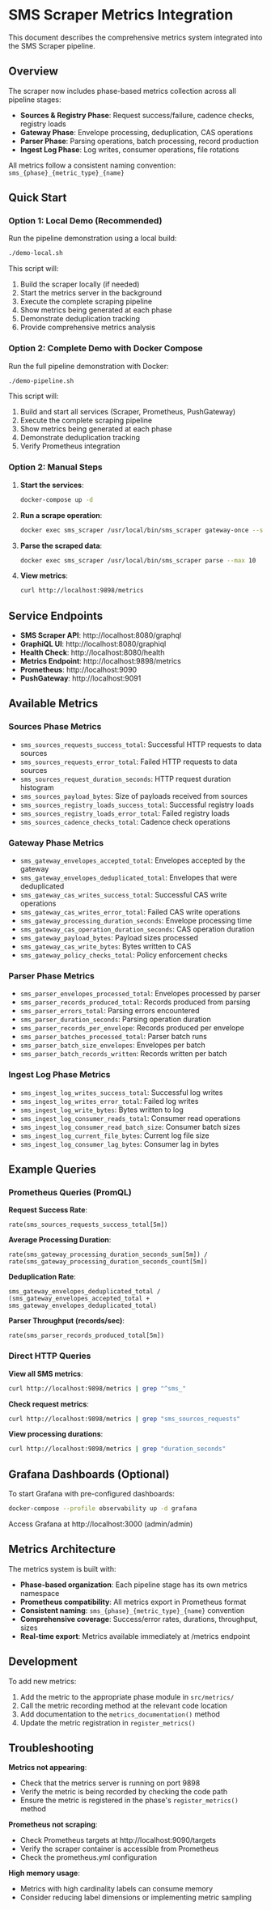 # SMS Scraper Metrics Integration

This document describes the comprehensive metrics system integrated into the SMS Scraper pipeline.

## Overview

The scraper now includes phase-based metrics collection across all pipeline stages:

- **Sources & Registry Phase**: Request success/failure, cadence checks, registry loads
- **Gateway Phase**: Envelope processing, deduplication, CAS operations
- **Parser Phase**: Parsing operations, batch processing, record production  
- **Ingest Log Phase**: Log writes, consumer operations, file rotations

All metrics follow a consistent naming convention: `sms_{phase}_{metric_type}_{name}`

## Quick Start

### Option 1: Local Demo (Recommended)

Run the pipeline demonstration using a local build:

```bash
./demo-local.sh
```

This script will:
1. Build the scraper locally (if needed)
2. Start the metrics server in the background
3. Execute the complete scraping pipeline
4. Show metrics being generated at each phase
5. Demonstrate deduplication tracking
6. Provide comprehensive metrics analysis

### Option 2: Complete Demo with Docker Compose

Run the full pipeline demonstration with Docker:

```bash
./demo-pipeline.sh
```

This script will:
1. Build and start all services (Scraper, Prometheus, PushGateway)
2. Execute the complete scraping pipeline
3. Show metrics being generated at each phase
4. Demonstrate deduplication tracking
5. Verify Prometheus integration

### Option 2: Manual Steps

1. **Start the services**:
   ```bash
   docker-compose up -d
   ```

2. **Run a scrape operation**:
   ```bash
   docker exec sms_scraper /usr/local/bin/sms_scraper gateway-once --source-id blue_moon --bypass-cadence
   ```

3. **Parse the scraped data**:
   ```bash
   docker exec sms_scraper /usr/local/bin/sms_scraper parse --max 10
   ```

4. **View metrics**:
   ```bash
   curl http://localhost:9898/metrics
   ```

## Service Endpoints

- **SMS Scraper API**: http://localhost:8080/graphql
- **GraphiQL UI**: http://localhost:8080/graphiql
- **Health Check**: http://localhost:8080/health
- **Metrics Endpoint**: http://localhost:9898/metrics
- **Prometheus**: http://localhost:9090
- **PushGateway**: http://localhost:9091

## Available Metrics

### Sources Phase Metrics
- `sms_sources_requests_success_total`: Successful HTTP requests to data sources
- `sms_sources_requests_error_total`: Failed HTTP requests to data sources  
- `sms_sources_request_duration_seconds`: HTTP request duration histogram
- `sms_sources_payload_bytes`: Size of payloads received from sources
- `sms_sources_registry_loads_success_total`: Successful registry loads
- `sms_sources_registry_loads_error_total`: Failed registry loads
- `sms_sources_cadence_checks_total`: Cadence check operations

### Gateway Phase Metrics
- `sms_gateway_envelopes_accepted_total`: Envelopes accepted by the gateway
- `sms_gateway_envelopes_deduplicated_total`: Envelopes that were deduplicated
- `sms_gateway_cas_writes_success_total`: Successful CAS write operations
- `sms_gateway_cas_writes_error_total`: Failed CAS write operations
- `sms_gateway_processing_duration_seconds`: Envelope processing time
- `sms_gateway_cas_operation_duration_seconds`: CAS operation duration
- `sms_gateway_payload_bytes`: Payload sizes processed
- `sms_gateway_cas_write_bytes`: Bytes written to CAS
- `sms_gateway_policy_checks_total`: Policy enforcement checks

### Parser Phase Metrics
- `sms_parser_envelopes_processed_total`: Envelopes processed by parser
- `sms_parser_records_produced_total`: Records produced from parsing
- `sms_parser_errors_total`: Parsing errors encountered
- `sms_parser_duration_seconds`: Parsing operation duration
- `sms_parser_records_per_envelope`: Records produced per envelope
- `sms_parser_batches_processed_total`: Parser batch runs
- `sms_parser_batch_size_envelopes`: Envelopes per batch
- `sms_parser_batch_records_written`: Records written per batch

### Ingest Log Phase Metrics  
- `sms_ingest_log_writes_success_total`: Successful log writes
- `sms_ingest_log_writes_error_total`: Failed log writes
- `sms_ingest_log_write_bytes`: Bytes written to log
- `sms_ingest_log_consumer_reads_total`: Consumer read operations
- `sms_ingest_log_consumer_read_batch_size`: Consumer batch sizes
- `sms_ingest_log_current_file_bytes`: Current log file size
- `sms_ingest_log_consumer_lag_bytes`: Consumer lag in bytes

## Example Queries

### Prometheus Queries (PromQL)

**Request Success Rate**:
```promql
rate(sms_sources_requests_success_total[5m])
```

**Average Processing Duration**:
```promql
rate(sms_gateway_processing_duration_seconds_sum[5m]) / rate(sms_gateway_processing_duration_seconds_count[5m])
```

**Deduplication Rate**:
```promql
sms_gateway_envelopes_deduplicated_total / (sms_gateway_envelopes_accepted_total + sms_gateway_envelopes_deduplicated_total)
```

**Parser Throughput (records/sec)**:
```promql
rate(sms_parser_records_produced_total[5m])
```

### Direct HTTP Queries

**View all SMS metrics**:
```bash
curl http://localhost:9898/metrics | grep "^sms_"
```

**Check request metrics**:
```bash
curl http://localhost:9898/metrics | grep "sms_sources_requests"
```

**View processing durations**:
```bash
curl http://localhost:9898/metrics | grep "duration_seconds"
```

## Grafana Dashboards (Optional)

To start Grafana with pre-configured dashboards:

```bash
docker-compose --profile observability up -d grafana
```

Access Grafana at http://localhost:3000 (admin/admin)

## Metrics Architecture

The metrics system is built with:

- **Phase-based organization**: Each pipeline stage has its own metrics namespace
- **Prometheus compatibility**: All metrics export in Prometheus format
- **Consistent naming**: `sms_{phase}_{metric_type}_{name}` convention
- **Comprehensive coverage**: Success/error rates, durations, throughput, sizes
- **Real-time export**: Metrics available immediately at /metrics endpoint

## Development

To add new metrics:

1. Add the metric to the appropriate phase module in `src/metrics/`
2. Call the metric recording method at the relevant code location
3. Add documentation to the `metrics_documentation()` method
4. Update the metric registration in `register_metrics()`

## Troubleshooting

**Metrics not appearing**:
- Check that the metrics server is running on port 9898
- Verify the metric is being recorded by checking the code path
- Ensure the metric is registered in the phase's `register_metrics()` method

**Prometheus not scraping**:
- Check Prometheus targets at http://localhost:9090/targets
- Verify the scraper container is accessible from Prometheus
- Check the prometheus.yml configuration

**High memory usage**:
- Metrics with high cardinality labels can consume memory
- Consider reducing label dimensions or implementing metric sampling
